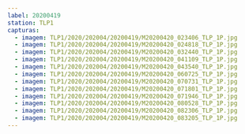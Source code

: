 ```yaml
---
label: 20200419
station: TLP1
capturas:
  - imagem: TLP1/2020/202004/20200419/M20200420_023406_TLP_1P.jpg
  - imagem: TLP1/2020/202004/20200419/M20200420_024818_TLP_1P.jpg
  - imagem: TLP1/2020/202004/20200419/M20200420_032440_TLP_1P.jpg
  - imagem: TLP1/2020/202004/20200419/M20200420_041109_TLP_1P.jpg
  - imagem: TLP1/2020/202004/20200419/M20200420_043540_TLP_1P.jpg
  - imagem: TLP1/2020/202004/20200419/M20200420_060725_TLP_1P.jpg
  - imagem: TLP1/2020/202004/20200419/M20200420_070731_TLP_1P.jpg
  - imagem: TLP1/2020/202004/20200419/M20200420_071801_TLP_1P.jpg
  - imagem: TLP1/2020/202004/20200419/M20200420_071946_TLP_1P.jpg
  - imagem: TLP1/2020/202004/20200419/M20200420_080528_TLP_1P.jpg
  - imagem: TLP1/2020/202004/20200419/M20200420_082306_TLP_1P.jpg
  - imagem: TLP1/2020/202004/20200419/M20200420_083205_TLP_1P.jpg
---
```

